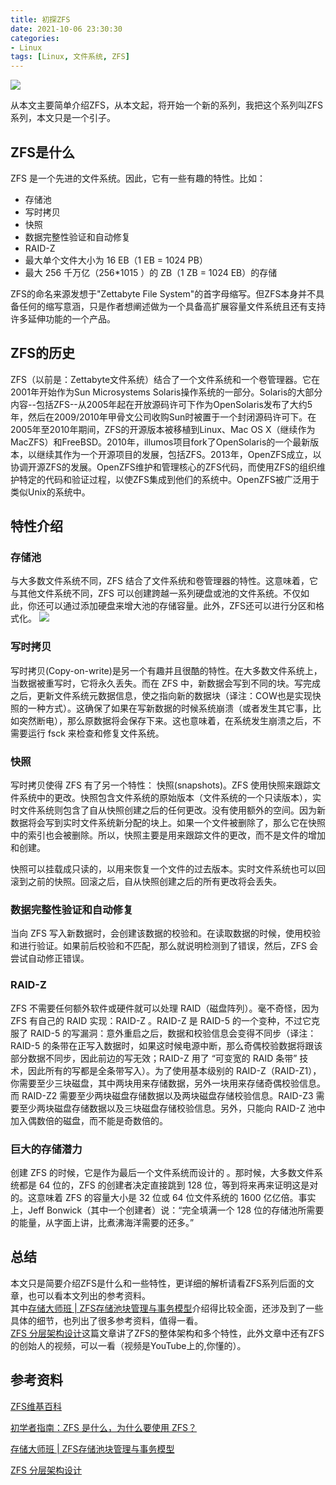 ```yaml
---
title: 初探ZFS
date: 2021-10-06 23:30:30
categories:
- Linux
tags: [Linux, 文件系统, ZFS]
---
```


![](https://z3.ax1x.com/2021/10/08/5PjK0g.png)

<!-- more -->
从本文主要简单介绍ZFS，从本文起，将开始一个新的系列，我把这个系列叫ZFS系列，本文只是一个引子。  

## ZFS是什么
ZFS 是一个先进的文件系统。因此，它有一些有趣的特性。比如：
* 存储池
* 写时拷贝
* 快照
* 数据完整性验证和自动修复
* RAID-Z
* 最大单个文件大小为 16 EB（1 EB = 1024 PB）
* 最大 256 千万亿（256*1015 ）的 ZB（1 ZB = 1024 EB）的存储

ZFS的命名来源发想于"Zettabyte File System"的首字母缩写。但ZFS本身并不具备任何的缩写意涵，只是作者想阐述做为一个具备高扩展容量文件系统且还有支持许多延伸功能的一个产品。

## ZFS的历史
ZFS（以前是：Zettabyte文件系统）结合了一个文件系统和一个卷管理器。它在2001年开始作为Sun Microsystems Solaris操作系统的一部分。Solaris的大部分内容--包括ZFS--从2005年起在开放源码许可下作为OpenSolaris发布了大约5年，然后在2009/2010年甲骨文公司收购Sun时被置于一个封闭源码许可下。在2005年至2010年期间，ZFS的开源版本被移植到Linux、Mac OS X（继续作为MacZFS）和FreeBSD。2010年，illumos项目fork了OpenSolaris的一个最新版本，以继续其作为一个开源项目的发展，包括ZFS。2013年，OpenZFS成立，以协调开源ZFS的发展。OpenZFS维护和管理核心的ZFS代码，而使用ZFS的组织维护特定的代码和验证过程，以使ZFS集成到他们的系统中。OpenZFS被广泛用于类似Unix的系统中。


## 特性介绍


### 存储池
与大多数文件系统不同，ZFS 结合了文件系统和卷管理器的特性。这意味着，它与其他文件系统不同，ZFS 可以创建跨越一系列硬盘或池的文件系统。不仅如此，你还可以通过添加硬盘来增大池的存储容量。此外，ZFS还可以进行分区和格式化。
![](https://z3.ax1x.com/2021/10/15/510qMT.png)



### 写时拷贝
写时拷贝(Copy-on-write)是另一个有趣并且很酷的特性。在大多数文件系统上，当数据被重写时，它将永久丢失。而在 ZFS 中，新数据会写到不同的块。写完成之后，更新文件系统元数据信息，使之指向新的数据块（译注：COW也是实现快照的一种方式）。这确保了如果在写新数据的时候系统崩溃（或者发生其它事，比如突然断电），那么原数据将会保存下来。这也意味着，在系统发生崩溃之后，不需要运行 fsck 来检查和修复文件系统。

### 快照
写时拷贝使得 ZFS 有了另一个特性： 快照(snapshots)。ZFS 使用快照来跟踪文件系统中的更改。快照包含文件系统的原始版本（文件系统的一个只读版本），实时文件系统则包含了自从快照创建之后的任何更改。没有使用额外的空间。因为新数据将会写到实时文件系统新分配的块上。如果一个文件被删除了，那么它在快照中的索引也会被删除。所以，快照主要是用来跟踪文件的更改，而不是文件的增加和创建。

快照可以挂载成只读的，以用来恢复一个文件的过去版本。实时文件系统也可以回滚到之前的快照。回滚之后，自从快照创建之后的所有更改将会丢失。

### 数据完整性验证和自动修复
当向 ZFS 写入新数据时，会创建该数据的校验和。在读取数据的时候，使用校验和进行验证。如果前后校验和不匹配，那么就说明检测到了错误，然后，ZFS 会尝试自动修正错误。

### RAID-Z
ZFS 不需要任何额外软件或硬件就可以处理 RAID（磁盘阵列）。毫不奇怪，因为 ZFS 有自己的 RAID 实现：RAID-Z 。RAID-Z 是 RAID-5 的一个变种，不过它克服了 RAID-5 的写漏洞：意外重启之后，数据和校验信息会变得不同步（译注：RAID-5 的条带在正写入数据时，如果这时候电源中断，那么奇偶校验数据将跟该部分数据不同步，因此前边的写无效；RAID-Z 用了 “可变宽的 RAID 条带” 技术，因此所有的写都是全条带写入）。为了使用基本级别的 RAID-Z（RAID-Z1），你需要至少三块磁盘，其中两块用来存储数据，另外一块用来存储奇偶校验信息。而 RAID-Z2 需要至少两块磁盘存储数据以及两块磁盘存储校验信息。RAID-Z3 需要至少两块磁盘存储数据以及三块磁盘存储校验信息。另外，只能向 RAID-Z 池中加入偶数倍的磁盘，而不能是奇数倍的。

### 巨大的存储潜力
创建 ZFS 的时候，它是作为最后一个文件系统而设计的 。那时候，大多数文件系统都是 64 位的，ZFS 的创建者决定直接跳到 128 位，等到将来再来证明这是对的。这意味着 ZFS 的容量大小是 32 位或 64 位文件系统的 1600 亿亿倍。事实上，Jeff Bonwick（其中一个创建者）说：“完全填满一个 128 位的存储池所需要的能量，从字面上讲，比煮沸海洋需要的还多。”


## 总结
本文只是简要介绍ZFS是什么和一些特性，更详细的解析请看ZFS系列后面的文章，也可以看本文列出的参考资料。  
其中[存储大师班 | ZFS存储池块管理与事务模型](https://segmentfault.com/a/1190000040585071)介绍得比较全面，还涉及到了一些具体的细节，也列出了很多参考资料，值得一看。  
[ZFS 分层架构设计](https://farseerfc.me/zhs/zfs-layered-architecture-design.html)这篇文章讲了ZFS的整体架构和多个特性，此外文章中还有ZFS的创始人的视频，可以一看（视频是YouTube上的,你懂的）。

## 参考资料
[ZFS维基百科](https://zh.wikipedia.org/wiki/ZFS)  

[初学者指南：ZFS 是什么，为什么要使用 ZFS？](https://zhuanlan.zhihu.com/p/45137745)

[存储大师班 | ZFS存储池块管理与事务模型](https://segmentfault.com/a/1190000040585071)

[ZFS 分层架构设计](https://farseerfc.me/zhs/zfs-layered-architecture-design.html)
